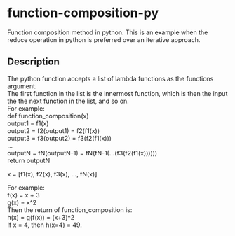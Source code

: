 # function-composition-py
Function composition method in python. This is an example when the reduce operation in python is preferred over an iterative approach.

## Description
The python function accepts a list of lambda functions as the functions argument.  
The first function in the list is the innermost function, which is then the input the the next function in the list, and so on.   
For example:  
def function_composition(x)  
    output1 = f1(x)  
    output2 = f2(output1) = f2(f1(x))  
    output3 = f3(output2) = f3(f2(f1(x)))  
    ...  
    outputN = fN(outputN-1) = fN(fN-1(...(f3(f2(f1(x))))))  
    return outputN  
  
x = [f1(x), f2(x), f3(x), ..., fN(x)]  
  
For example:  
f(x) = x + 3  
g(x) = x^2  
Then the return of function_composition is:  
h(x) = g(f(x)) = (x+3)^2  
If x = 4, then h(x=4) = 49.  
